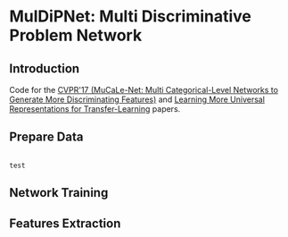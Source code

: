 # MulDiPNet: Multi Discriminative Problem Network

<h2>Introduction</h2>
Code for the <a href="http://perso.ecp.fr/~tamaazouy/files/pdf/MuCaLe_Net_Multi_Categorical_Level_Networks_to_Generate_More_Discriminating_Features.pdf">CVPR'17 (MuCaLe-Net: Multi Categorical-Level Networks to Generate More Discriminating Features)</a> and <a href="http://perso.ecp.fr/~tamaazouy/files/pdf/Learning_More_Universal_Representations_for_Transfer_Learning.pdf">Learning More Universal Representations for Transfer-Learning</a> papers.

<h2>Prepare Data</h2>
<code>
test
</code>

<h2>Network Training</h2>

<h2>Features Extraction</h2>

